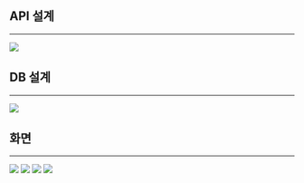 <h2>API 설계</h2>
<hr>
<img src = "https://github.com/user-attachments/assets/b6ce6833-6bee-45dc-b566-9ce159776a9b">

<h2>DB 설계</h2>
<hr>
<img src = "https://github.com/user-attachments/assets/3ce542e2-5625-4921-8198-29c2ab9312c0">

<h2>화면</h2>
<hr>
<img src = "https://github.com/user-attachments/assets/85143c89-70d8-43d8-a04a-fd28df923b13">

<img src = "https://github.com/user-attachments/assets/14fd64aa-acd2-4617-8120-98555f463be5">

<img src = "https://github.com/user-attachments/assets/19bbac4b-da1f-4fcd-90b6-2575f8a656cf">

<img src = "https://github.com/user-attachments/assets/3f8b4780-3309-4a86-9a8d-e6ae2a6d0589">
